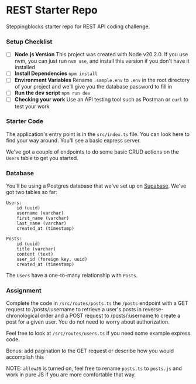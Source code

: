 # REST Starter Repo

Steppingblocks starter repo for REST API coding challenge.

### Setup Checklist

- [ ] **Node.js Version**
      This project was created with Node v20.2.0. If you use nvm, you can just run `nvm use`, and install this version if you don't have it installed
- [ ] **Install Dependencies**
      `npm install`
- [ ] **Environment Variables**
      Rename `.sample.env` to `.env` in the root directory of your project and we'll give you the database password to fill in
- [ ] **Run the dev script**
      `npm run dev`
- [ ] **Checking your work**
      Use an API testing tool such as Postman or `curl` to test your work

### Starter Code

The application's entry point is in the `src/index.ts` file. You can look here to find your way around. You'll see a basic express server.

We've got a couple of endpoints to do some basic CRUD actions on the `Users` table to get you started.

### Database

You'll be using a Postgres database that we've set up on [Supabase](https://supabase.com/). We've got two tables so far:

```
Users:
    id (uuid)
    username (varchar)
    first_name (varchar)
    last_name (varchar)
    created_at (timestamp)

Posts:
    id (uuid)
    title (varchar)
    content (text)
    user_id (foreign key, uuid)
    created_at (timestamp)
```

The `Users` have a one-to-many relationship with `Posts`.

### Assignment

Complete the code in `/src/routes/posts.ts` the `/posts` endpoint with a GET request to /posts/:username to retrieve a user's posts in reverse-chronological order and a POST request to /posts/:username to create a post for a given user. You do not need to worry about authorization.

Feel free to look at `/src/routes/users.ts` if you need some example express code.

Bonus: add pagination to the GET request or describe how you would accomplish this

NOTE: `allowJS` is turned on, feel free to rename `posts.ts` to `posts.js` and work in pure JS if you are more comfortable that way.
